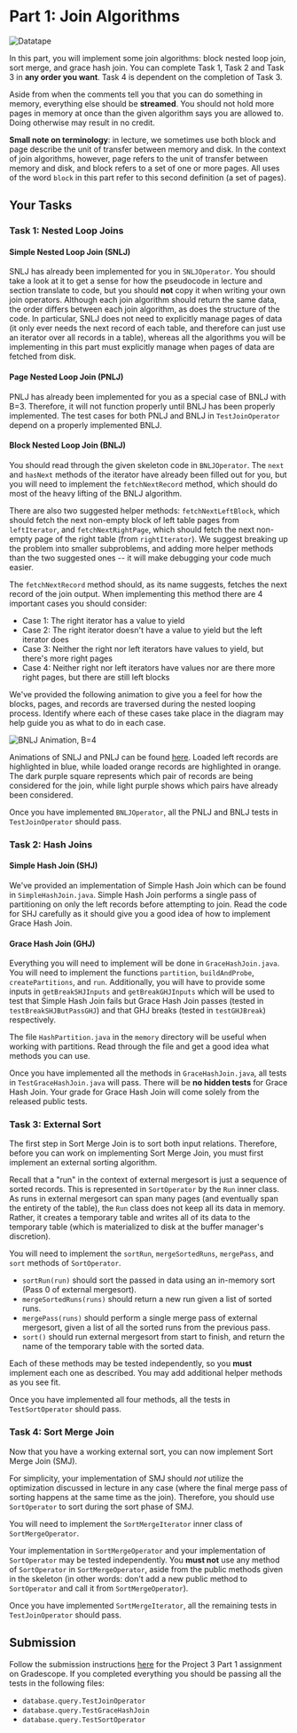 # Part 1: Join Algorithms

![Datatape](../../.gitbook/assets/datatape.png)

In this part, you will implement some join algorithms: block nested loop join, sort merge, and grace hash join. You can complete Task 1, Task 2 and Task 3 in **any order you want**. Task 4 is dependent on the completion of Task 3.

Aside from when the comments tell you that you can do something in memory, everything else should be **streamed**. You should not hold more pages in memory at once than the given algorithm says you are allowed to. Doing otherwise may result in no credit.

**Small note on terminology**: in lecture, we sometimes use both block and page describe the unit of transfer between memory and disk. In the context of join algorithms, however, page refers to the unit of transfer between memory and disk, and block refers to a set of one or more pages. All uses of the word `block` in this part refer to this second definition \(a set of pages\).

## Your Tasks

### Task 1: Nested Loop Joins

#### Simple Nested Loop Join \(SNLJ\)

SNLJ has already been implemented for you in `SNLJOperator`. You should take a look at it to get a sense for how the pseudocode in lecture and section translate to code, but you should **not** copy it when writing your own join operators. Although each join algorithm should return the same data, the order differs between each join algorithm, as does the structure of the code. In particular, SNLJ does not need to explicitly manage pages of data \(it only ever needs the next record of each table, and therefore can just use an iterator over all records in a table\), whereas all the algorithms you will be implementing in this part must explicitly manage when pages of data are fetched from disk.

#### Page Nested Loop Join \(PNLJ\)

PNLJ has already been implemented for you as a special case of BNLJ with B=3. Therefore, it will not function properly until BNLJ has been properly implemented. The test cases for both PNLJ and BNLJ in `TestJoinOperator` depend on a properly implemented BNLJ.

#### Block Nested Loop Join \(BNLJ\)

You should read through the given skeleton code in `BNLJOperator`. The `next` and `hasNext` methods of the iterator have already been filled out for you, but you will need to implement the `fetchNextRecord` method, which should do most of the heavy lifting of the BNLJ algorithm. 

There are also two suggested helper methods: `fetchNextLeftBlock`, which should fetch the next non-empty block of left table pages from `leftIterator`, and `fetchNextRightPage`, which should fetch the next non-empty page of the right table \(from `rightIterator`\). We suggest breaking up the problem into smaller subproblems, and adding more helper methods than the two suggested ones -- it will make debugging your code much easier. 

The `fetchNextRecord` method should, as its name suggests, fetches the next record of the join output. When implementing this method there are 4 important cases you should consider:

* Case 1: The right iterator has a value to yield
* Case 2: The right iterator doesn't have a value to yield but the left iterator does
* Case 3: Neither the right nor left iterators have values to yield, but there's more right pages
* Case 4: Neither right nor left iterators have values nor are there more right pages, but there are still left blocks

We've provided the following animation to give you a feel for how the blocks, pages, and records are traversed during the nested looping process. Identify where each of these cases take place in the diagram may help guide you as what to do in each case.

![BNLJ Animation, B=4](../../.gitbook/assets/bnlj-final.gif)

Animations of SNLJ and PNLJ can be found [here](https://imgur.com/a/xhoQpTa). Loaded left records are highlighted in blue, while loaded orange records are highlighted in orange. The dark purple square represents which pair of records are being considered for the join, while light purple shows which pairs have already been considered.

Once you have implemented `BNLJOperator`, all the PNLJ and BNLJ tests in `TestJoinOperator` should pass.

### Task 2: Hash Joins

#### Simple Hash Join \(SHJ\)

We've provided an implementation of Simple Hash Join which can be found in `SimpleHashJoin.java`. Simple Hash Join performs a single pass of partitioning on only the left records before attempting to join. Read the code for SHJ carefully as it should give you a good idea of how to implement Grace Hash Join.

#### Grace Hash Join \(GHJ\)

Everything you will need to implement will be done in `GraceHashJoin.java`. You will need to implement the functions `partition`, `buildAndProbe`, `createPartitions`, and `run`. Additionally, you will have to provide some inputs in `getBreakSHJInputs` and `getBreakGHJInputs` which will be used to test that Simple Hash Join fails but Grace Hash Join passes \(tested in `testBreakSHJButPassGHJ`\) and that GHJ breaks \(tested in `testGHJBreak`\) respectively.

The file `HashPartition.java` in the `memory` directory will be useful when working with partitions. Read through the file and get a good idea what methods you can use.

Once you have implemented all the methods in `GraceHashJoin.java`, all tests in `TestGraceHashJoin.java` will pass. There will be **no hidden tests** for Grace Hash Join. Your grade for Grace Hash Join will come solely from the released public tests.

### Task 3: External Sort

The first step in Sort Merge Join is to sort both input relations. Therefore, before you can work on implementing Sort Merge Join, you must first implement an external sorting algorithm.

Recall that a "run" in the context of external mergesort is just a sequence of sorted records. This is represented in `SortOperator` by the `Run` inner class. As runs in external mergesort can span many pages \(and eventually span the entirety of the table\), the `Run` class does not keep all its data in memory. Rather, it creates a temporary table and writes all of its data to the temporary table \(which is materialized to disk at the buffer manager's discretion\).

You will need to implement the `sortRun`, `mergeSortedRuns`, `mergePass`, and `sort` methods of `SortOperator`.

* `sortRun(run)` should sort the passed in data using an in-memory sort \(Pass 0 of external mergesort\).
* `mergeSortedRuns(runs)` should return a new run given a list of sorted runs.
* `mergePass(runs)` should perform a single merge pass of external mergesort, given a list of all the sorted runs from the previous pass.
* `sort()` should run external mergesort from start to finish, and return the name of the temporary table with the sorted data.

Each of these methods may be tested independently, so you **must** implement each one as described. You may add additional helper methods as you see fit.

Once you have implemented all four methods, all the tests in `TestSortOperator` should pass.

### Task 4: Sort Merge Join

Now that you have a working external sort, you can now implement Sort Merge Join \(SMJ\).

For simplicity, your implementation of SMJ should _not_ utilize the optimization discussed in lecture in any case \(where the final merge pass of sorting happens at the same time as the join\). Therefore, you should use `SortOperator` to sort during the sort phase of SMJ.

You will need to implement the `SortMergeIterator` inner class of `SortMergeOperator`.

Your implementation in `SortMergeOperator` and your implementation of `SortOperator` may be tested independently. You **must not** use any method of `SortOperator` in `SortMergeOperator`, aside from the public methods given in the skeleton \(in other words: don't add a new public method to `SortOperator` and call it from `SortMergeOperator`\).

Once you have implemented `SortMergeIterator`, all the remaining tests in `TestJoinOperator` should pass.

## Submission

Follow the submission instructions [here](submitting-the-assignment.md) for the Project 3 Part 1 assignment on Gradescope. If you completed everything you should be passing all the tests in the following files:

* `database.query.TestJoinOperator` 
* `database.query.TestGraceHashJoin`
* `database.query.TestSortOperator`




